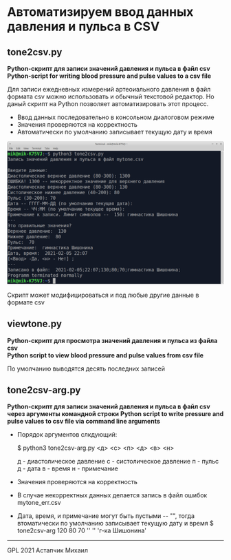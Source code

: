 # Автоматизируем ввод данных давления и пульса в CSV


## tone2csv.py

**Python-скрипт для записи значений давления и пульса в файл csv**  
**Python-script for writing blood pressure and pulse values to a csv file**

Для записи ежедневных измерений артеоиального давления в файл формата csv можно использовать и обычный текстовой редактор. Но даный скрипт на Python позволяет автоматизировать этот процесс.

* Ввод данных последовательно в консольном диалоговом режиме
* Значения проверяются на корректность
* Автоматически по умолчанию записывает текущую дату и время

![tone2csv](tone2csv.png)

Скрипт может модифицироваться и под любые другие данные в формате csv


## viewtone.py

**Python-скрипт для просмотра значений давления и пульса из файла csv**  
**Python script to view blood pressure and pulse values from csv file**

По умолчанию выводятся десять последних записей


## tone2csv-arg.py

**Python-скрипт для записи значений давления и пульса в файл csv через аргументы командной строки**
**Python script to write pressure and pulse values to csv file via command line arguments**

* Порядок аргументов слкдующий:

    $ python3 tone2csv-arg.py <д> <с> <п> <д> <в> <н>

    д - диастолическое давление
    с - систолическое давление
    п - пульс
    д - дата
    в - время
    н - примечание

* Значения проверяются на корректность
* В случае некорректных данных делается запись в файл ошибок mytone_err.csv
* Дата, время, и примечание могут быть пустыми -- "", тогда втоматически по умолчанию записывает текущую дату и время
    $ tone2csv-arg 120 80 70 '' '' 'г-ка Шишонина'

---
GPL 2021 Астапчик Михаил
